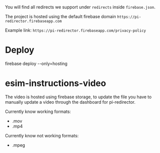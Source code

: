 You will find all redirects we support under `redirects` inside `firebase.json`.

The project is hosted using the default firebase domain `https://pi-redirector.firebaseapp.com`

Example link: `https://pi-redirector.firebaseapp.com/privacy-policy`

# Deploy
firebase deploy --only=hosting

# esim-instructions-video

The video is hosted using firebase storage, to update the file you have to manually update a video through the dashboard for pi-redirector.

Currently know working formats:
- .mov
- .mp4

Currently know not working formats:
- .mpeg

